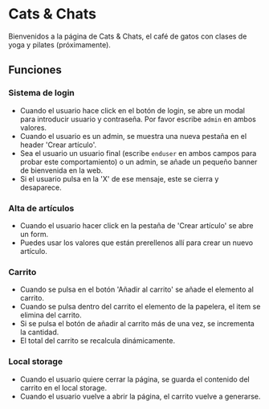 # Cats & Chats

Bienvenidos a la página de Cats & Chats, el café de gatos
con clases de yoga y pilates (próximamente).

## Funciones

### Sistema de login

- Cuando el usuario hace click en el botón de login, se abre
un modal para introducir usuario y contraseña.
Por favor escribe `admin` en ambos valores.
- Cuando el usuario es un admin, se muestra una nueva pestaña en el header 'Crear artículo'. 
- Sea el usuario un usuario final (escribe `enduser` en ambos campos para probar este comportamiento) o un admin, se añade un pequeño banner de bienvenida en la web.
- Si el usuario pulsa en la 'X' de ese mensaje, este se cierra y desaparece.

### Alta de artículos

- Cuando el usuario hacer click en la pestaña de 'Crear artículo' se abre un form.
- Puedes usar los valores que están prerellenos allí para crear un nuevo artículo.

### Carrito

- Cuando se pulsa en el botón 'Añadir al carrito' se añade el elemento al carrito.
- Cuando se pulsa dentro del carrito el elemento de la papelera, el item se elimina del carrito.
- Si se pulsa el botón de añadir al carrito más de una vez, se incrementa la cantidad.
- El total del carrito se recalcula dinámicamente.

### Local storage

- Cuando el usuario quiere cerrar la página, se guarda el contenido del carrito en el local storage.
- Cuando el usuario vuelve a abrir la página, el carrito vuelve a generarse.